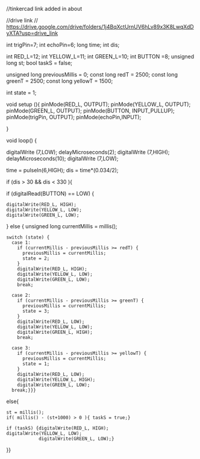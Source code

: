 //tinkercad link added in about




//drive link
// https://drive.google.com/drive/folders/1j4BqXctUrnUV6hLv89x3K8LwqXdDyXTA?usp=drive_link







int trigPin=7;
int echoPin=6;
long time;
int dis;

int RED_L=12;
int YELLOW_L=11;
int GREEN_L=10;
int BUTTON =8;
unsigned long st;
bool taskS = false;

unsigned long previousMillis = 0;
const long redT = 2500;
const long greenT = 2500;
const long yellowT = 1500;

int state = 1; 

void setup (){
  pinMode(RED_L, OUTPUT);
  pinMode(YELLOW_L, OUTPUT);
  pinMode(GREEN_L, OUTPUT);
  pinMode(BUTTON, INPUT_PULLUP);  
  pinMode(trigPin, OUTPUT);
  pinMode(echoPin,INPUT);
  
}

void loop() {
 
digitalWrite (7,LOW);
delayMicroseconds(2);
digitalWrite (7,HIGH);
delayMicroseconds(10);
digitalWrite (7,LOW);
  
  time = pulseIn(6,HIGH);
  dis = time*(0.034/2);
  
  
  if (dis > 30 && dis < 330 ){
  
  if (digitalRead(BUTTON) == LOW) {
   
    digitalWrite(RED_L, HIGH);
    digitalWrite(YELLOW_L, LOW);
    digitalWrite(GREEN_L, LOW);
   
  } else {
    unsigned long currentMillis = millis();
    
    switch (state) {
      case 1: 
        if (currentMillis - previousMillis >= redT) {
          previousMillis = currentMillis;
          state = 2;
        }
        digitalWrite(RED_L, HIGH);
        digitalWrite(YELLOW_L, LOW);
        digitalWrite(GREEN_L, LOW);
        break;

      case 2: 
        if (currentMillis - previousMillis >= greenT) {
          previousMillis = currentMillis;
          state = 3;
        }
        digitalWrite(RED_L, LOW);
        digitalWrite(YELLOW_L, LOW);
        digitalWrite(GREEN_L, HIGH);
        break;

      case 3:
        if (currentMillis - previousMillis >= yellowT) {
          previousMillis = currentMillis;
          state = 1;
        }
        digitalWrite(RED_L, LOW);
        digitalWrite(YELLOW_L, HIGH);
        digitalWrite(GREEN_L, LOW);
      break;}}}


  else{
  
    st = millis();
    if( millis() - (st+1000) > 0 ){ taskS = true;}
  
    if (taskS) {digitalWrite(RED_L, HIGH);
    digitalWrite(YELLOW_L, LOW);
                digitalWrite(GREEN_L, LOW);}

  
  }}


